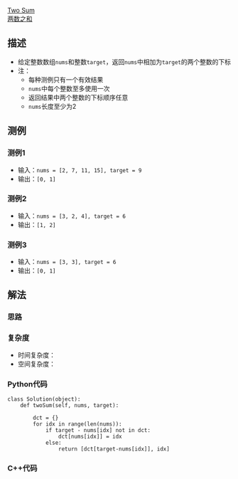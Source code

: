 [Two Sum](https://leetcode.com/problems/two-sum/)  
[两数之和](https://leetcode-cn.com/problems/two-sum/)  

## 描述
* 给定整数数组`nums`和整数`target`，返回`nums`中相加为`target`的两个整数的下标
* 注：
  * 每种测例只有一个有效结果
  * `nums`中每个整数至多使用一次
  * 返回结果中两个整数的下标顺序任意
  * `nums`长度至少为2

## 测例
### 测例1
* 输入：`nums = [2, 7, 11, 15], target = 9`
* 输出：`[0, 1]`
### 测例2
* 输入：`nums = [3, 2, 4], target = 6`
* 输出：`[1, 2]`
### 测例3
* 输入：`nums = [3, 3], target = 6`
* 输出：`[0, 1]`

## 解法
### 思路


### 复杂度
* 时间复杂度：
* 空间复杂度：

### Python代码
```
class Solution(object):
    def twoSum(self, nums, target):
        
        dct = {}
        for idx in range(len(nums)):
            if target - nums[idx] not in dct:
                dct[nums[idx]] = idx
            else:
                return [dct[target-nums[idx]], idx]
```

### C++代码

